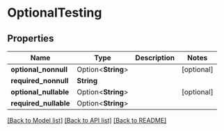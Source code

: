 # OptionalTesting

## Properties

Name | Type | Description | Notes
------------ | ------------- | ------------- | -------------
**optional_nonnull** | Option<**String**> |  | [optional]
**required_nonnull** | **String** |  | 
**optional_nullable** | Option<**String**> |  | [optional]
**required_nullable** | Option<**String**> |  | 

[[Back to Model list]](../README.md#documentation-for-models) [[Back to API list]](../README.md#documentation-for-api-endpoints) [[Back to README]](../README.md)


